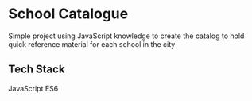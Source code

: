 
# School Catalogue

Simple project using JavaScript knowledge to create the catalog to hold quick reference material for each school in the city

## Tech Stack

JavaScript ES6


